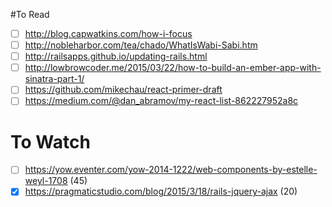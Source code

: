 #To Read

- [ ] http://blog.capwatkins.com/how-i-focus
- [ ] http://nobleharbor.com/tea/chado/WhatIsWabi-Sabi.htm
- [ ] http://railsapps.github.io/updating-rails.html
- [ ] http://lowbrowcoder.me/2015/03/22/how-to-build-an-ember-app-with-sinatra-part-1/
- [ ] https://github.com/mikechau/react-primer-draft
- [ ] https://medium.com/@dan_abramov/my-react-list-862227952a8c

# To Watch

- [ ] https://yow.eventer.com/yow-2014-1222/web-components-by-estelle-weyl-1708 (45)
- [X] https://pragmaticstudio.com/blog/2015/3/18/rails-jquery-ajax (20)
